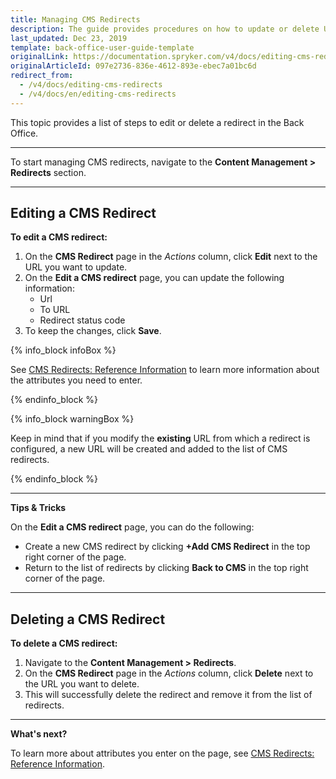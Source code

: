 ```yaml
---
title: Managing CMS Redirects
description: The guide provides procedures on how to update or delete URL redirects in the Back Office.
last_updated: Dec 23, 2019
template: back-office-user-guide-template
originalLink: https://documentation.spryker.com/v4/docs/editing-cms-redirects
originalArticleId: 097e2736-836e-4612-893e-ebec7a01bc6d
redirect_from:
  - /v4/docs/editing-cms-redirects
  - /v4/docs/en/editing-cms-redirects
---
```


This topic provides a list of steps to edit or delete a redirect in the Back Office.
***

To start managing CMS redirects, navigate to the **Content Management > Redirects** section.
***

## Editing a CMS Redirect
**To edit a CMS redirect:**
1. On the **CMS Redirect** page in the _Actions_ column, click **Edit** next to the URL you want to update.
2. On the **Edit a CMS redirect** page, you can update the following information:
   - Url
   - To URL
   - Redirect status code
3. To keep the changes, click **Save**.

  {% info_block infoBox %}

  See [CMS Redirects: Reference Information](/docs/scos/user/back-office-user-guides/{{page.version}}/content/redirects/references/cms-redirects-references.html) to learn more information about the attributes you need to enter.

  {% endinfo_block %}

  {% info_block warningBox %}

  Keep in mind that if you modify the **existing** URL from which a redirect is configured, a new URL will be created and added to the list of CMS redirects.

  {% endinfo_block %}

***

**Tips & Tricks**

On the **Edit a CMS redirect** page, you can do the following:
* Create a new CMS redirect by clicking **+Add CMS Redirect** in the top right corner of the page.
* Return to the list of redirects by clicking **Back to CMS** in the top right corner of the page.

***

## Deleting a CMS Redirect

**To delete a CMS redirect:**
1. Navigate to the **Content Management > Redirects**.
2. On the **CMS Redirect** page in the _Actions_ column, click **Delete** next to the URL you want to delete.
3. This will successfully delete the redirect and remove it from the list of redirects.

***

**What's next?**

To learn more about attributes you enter on the page, see [CMS Redirects: Reference Information](/docs/scos/user/back-office-user-guides/{{page.version}}/content/redirects/references/cms-redirects-references.html).
